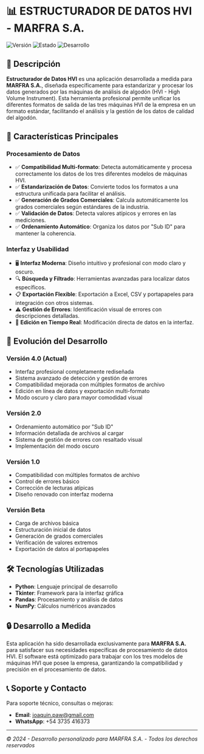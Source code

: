 # 📊 ESTRUCTURADOR DE DATOS HVI - MARFRA S.A.

![Versión](https://img.shields.io/badge/Versión-4.0-blue)
![Estado](https://img.shields.io/badge/Estado-Producción-success)
![Desarrollo](https://img.shields.io/badge/Desarrollo-Personalizado-orange)

## 🌟 Descripción

**Estructurador de Datos HVI** es una aplicación desarrollada a medida para **MARFRA S.A.**, diseñada específicamente para estandarizar y procesar los datos generados por las máquinas de análisis de algodón (HVI - High Volume Instrument). Esta herramienta profesional permite unificar los diferentes formatos de salida de las tres máquinas HVI de la empresa en un formato estándar, facilitando el análisis y la gestión de los datos de calidad del algodón.

## 💼 Características Principales

### Procesamiento de Datos
- ✅ **Compatibilidad Multi-formato**: Detecta automáticamente y procesa correctamente los datos de los tres diferentes modelos de máquinas HVI.
- ✅ **Estandarización de Datos**: Convierte todos los formatos a una estructura unificada para facilitar el análisis.
- ✅ **Generación de Grados Comerciales**: Calcula automáticamente los grados comerciales según estándares de la industria.
- ✅ **Validación de Datos**: Detecta valores atípicos y errores en las mediciones.
- ✅ **Ordenamiento Automático**: Organiza los datos por "Sub ID" para mantener la coherencia.

### Interfaz y Usabilidad
- 🖥️ **Interfaz Moderna**: Diseño intuitivo y profesional con modo claro y oscuro.
- 🔍 **Búsqueda y Filtrado**: Herramientas avanzadas para localizar datos específicos.
- 📋 **Exportación Flexible**: Exportación a Excel, CSV y portapapeles para integración con otros sistemas.
- ⚠️ **Gestión de Errores**: Identificación visual de errores con descripciones detalladas.
- 🔄 **Edición en Tiempo Real**: Modificación directa de datos en la interfaz.

## 🚀 Evolución del Desarrollo

### Versión 4.0 (Actual)
- Interfaz profesional completamente rediseñada
- Sistema avanzado de detección y gestión de errores
- Compatibilidad mejorada con múltiples formatos de archivo
- Edición en línea de datos y exportación multi-formato
- Modo oscuro y claro para mayor comodidad visual

### Versión 2.0
- Ordenamiento automático por "Sub ID"
- Información detallada de archivos al cargar
- Sistema de gestión de errores con resaltado visual
- Implementación del modo oscuro

### Versión 1.0
- Compatibilidad con múltiples formatos de archivo
- Control de errores básico
- Corrección de lecturas atípicas
- Diseño renovado con interfaz moderna

### Versión Beta
- Carga de archivos básica
- Estructuración inicial de datos
- Generación de grados comerciales
- Verificación de valores extremos
- Exportación de datos al portapapeles

## 🛠️ Tecnologías Utilizadas

- **Python**: Lenguaje principal de desarrollo
- **Tkinter**: Framework para la interfaz gráfica
- **Pandas**: Procesamiento y análisis de datos
- **NumPy**: Cálculos numéricos avanzados

## 🔒 Desarrollo a Medida

Esta aplicación ha sido desarrollada exclusivamente para **MARFRA S.A.** para satisfacer sus necesidades específicas de procesamiento de datos HVI. El software está optimizado para trabajar con los tres modelos de máquinas HVI que posee la empresa, garantizando la compatibilidad y precisión en el procesamiento de datos.

## 📞 Soporte y Contacto

Para soporte técnico, consultas o mejoras:
- **Email**: joaquin.paw@gmail.com
- **WhatsApp**: +54 3735 416373

---

*© 2024 - Desarrollo personalizado para MARFRA S.A. - Todos los derechos reservados*
